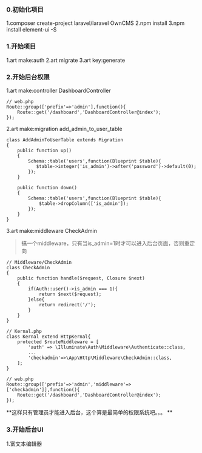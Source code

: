 ### 0.初始化项目
1.composer create-project laravel/laravel OwnCMS 
2.npm install 
3.npm install element-ui -S

### 1.开始项目
1.art make:auth 
2.art migrate 
3.art key:generate 

### 2.开始后台权限
1.art make:controller DashboardController 
```
// web.php
Route::group(['prefix'=>'admin'],function(){
    Route::get('/dashboard','DashboardController@index');
});
```

2.art make:migration add_admin_to_user_table 
```
class AddAdminToUserTable extends Migration
{
    public function up()
    {
        Schema::table('users',function(Blueprint $table){
           $table->integer('is_admin')->after('password')->default(0);
        });
    }

    public function down()
    {
        Schema::table('users',function(Blueprint $table){
            $table->dropColumn(['is_admin']);
        });
    }
}
```
3.art make:middleware CheckAdmin
>搞一个middleware，只有当is_admin=1时才可以进入后台页面，否则重定向
```
// Middleware/CheckAdmin
class CheckAdmin
{
    public function handle($request, Closure $next)
    {
        if(Auth::user()->is_admin === 1){
            return $next($request);
        }else{
            return redirect('/');
        }
    }
}

// Kernal.php
class Kernal extend HttpKernal{
    protected $routeMiddleware = [
        'auth' => \Illuminate\Auth\Middleware\Authenticate::class,
        ...
        'checkadmin'=>\App\Http\Middleware\CheckAdmin::class,
    ];
}

// web.php
Route::group(['prefix'=>'admin','middleware'=>['checkadmin']],function(){
    Route::get('/dashboard','DashboardController@index');
});
```

**这样只有管理员才能进入后台，这个算是最简单的权限系统吧。。。 **

### 3.开始后台UI
1.富文本编辑器



